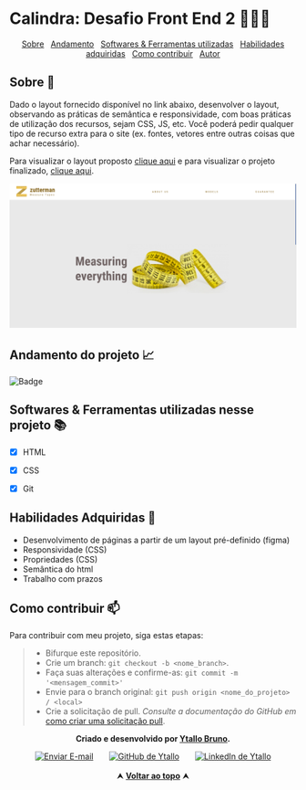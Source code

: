 # Calindra: Desafio Front End 2 👨🏻‍💻

<div id="inicio" align=center>
  <a href="#sobre">Sobre</a>&nbsp;&nbsp;
  <a href="#andamento">Andamento</a>&nbsp;&nbsp;
  <a href="#linguagens">Softwares & Ferramentas utilizadas</a>&nbsp;&nbsp;
  <a href="#habilidades">Habilidades adquiridas</a>&nbsp;&nbsp;
    <a href="#contribuir">Como contribuir</a>&nbsp;&nbsp;
  <a href="#autor">Autor</a> 
</div>

<h2 id="sobre">Sobre 🔎</h2>
  <p>Dado o layout fornecido disponível no link abaixo, desenvolver o layout, observando as práticas de semântica e responsividade, com boas práticas de utilização dos recursos, sejam CSS, JS, etc. Você poderá pedir qualquer tipo de recurso extra para o site (ex. fontes, vetores entre outras coisas que achar necessário).</p>
  <p>Para visualizar o layout proposto <a href="https://www.figma.com/file/GTEyrXtVtgSDeiocLk7KzCFf/layout-teste-avaliacao?node-id=0%3A1">clique aqui</a> e para visualizar o projeto finalizado, <a href="https://ytallobruno.github.io/CalindraDesafioFrontEnd2/">clique aqui</a>.</p>

<img src="./assets/docs/ZuttermanPage.png" alt="imagem da tela do página home do projeto">

<br>

<h2 id="andamento">Andamento do projeto 📈</h2>

  ![Badge](https://img.shields.io/website?down_message=em%20andamento&label=STATUS&style=for-the-badge&up_message=conclu%C3%ADdo&url=https%3A%2F%2Fytallobruno.github.io%2FCalindraDesafioFrontEnd2%2F)


<h2 id="linguagens">Softwares & Ferramentas utilizadas nesse projeto 📚</h2>

  - [x] HTML
  - [x] CSS
  - [x] Git


<h2 id="habilidades">Habilidades Adquiridas 📝</h2>

  - Desenvolvimento de páginas a partir de um layout pré-definido (figma)
  - Responsividade (CSS)
  - Propriedades (CSS)
  - Semântica do html
  - Trabalho com prazos

<h2 id="contribuir">Como contribuir 📫</h2>

Para contribuir com meu projeto, siga estas etapas:
  >- Bifurque este repositório.
  >- Crie um branch: `git checkout -b <nome_branch>`.
  >- Faça suas alterações e confirme-as: `git commit -m '<mensagem_commit>'`
  >- Envie para o branch original: `git push origin <nome_do_projeto> / <local>`
  >- Crie a solicitação de pull.
*Consulte a documentação do GitHub em* [como criar uma solicitação pull](https://help.github.com/en/github/collaborating-with-issues-and-pull-requests/creating-a-pull-request).

<div id="autor" align="center">
  
  **Criado e desenvolvido por [Ytallo Bruno](https://www.linkedin.com/in/ytallobruno/).**
  
 <div align="center"> 
  <a href="mailto:ytallodev@gmail.com"><img src="https://cdn-icons.flaticon.com/png/512/720/premium/720277.png?token=exp=1647358191~hmac=aeba8a01a03e056a42991fc74d588090" height="40em" title="Enviar E-mail"></a>
   &nbsp;&nbsp;&nbsp;&nbsp;&nbsp;
  <a href="https://github.com/ytallobruno" target="_blank"><img src="https://cdn-icons-png.flaticon.com/512/733/733553.png" height="40em" title="GitHub de Ytallo"></a>
   &nbsp;&nbsp;&nbsp;&nbsp;&nbsp;
  <a href="https://www.linkedin.com/in/ytallobruno/" target="_blank"><img src="https://cdn-icons-png.flaticon.com/512/145/145807.png" height="40em" title="LinkedIn de Ytallo"></a>
  </div>
</div>

<br>

<div align="center">
  &#11165;&nbsp;<a href="#inicio"><strong>Voltar ao topo</strong></a>&nbsp;&#11165;
</div>